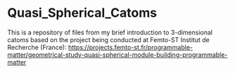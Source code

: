 # Quasi_Spherical_Catoms
This is a repository of files from my brief introduction to 3-dimensional catoms based on the project being conducted at Femto-ST Institut de Recherche (France): https://projects.femto-st.fr/programmable-matter/geometrical-study-quasi-spherical-module-building-programmable-matter
